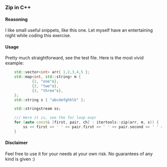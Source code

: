 ### Zip in C++
#### Reasoning
I like small useful snippets, like this one. Let myself have an entertaining night while coding this exercise.

#### Usage
Pretty much straightforward, see the test file. Here is the most vivid example:
```c++
	std::vector<int> arr{ 1,2,3,4,5 };
	std::map<int, std::string> m {
			{1, "one"s},
			{2, "two"s},
			{3, "three"s},
	};
	std::string s { "abcdefghhlk" };

	std::stringstream ss;

	/// Here it is, see the for loop expr
	for (auto const& [first, pair, ch] : itertools::zip(arr, m, s)) {
		ss << first << ' ' << pair.first << ' ' << pair.second << ' ' << ch << '\n';
	}
```

#### Disclaimer 
Feel free to use it for your needs at your own risk. No guarantees of any kind is given :)